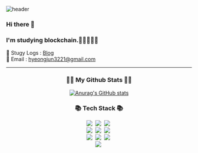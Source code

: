 

![header](https://capsule-render.vercel.app/api?type=slice&color=gradient&height=160&section=header&text=Hi!%20I'm%20HyeongJun!&fontAlign=50&fontAlignY=70&fontSize=90&fontColor=#eee)

### Hi there 👋
### I'm studying blockchain.🧠💡🧑🏻‍💻

📝 Stugy Logs : <a href="https://lazy-crew.tistory.com/">Blog</a>
<br>
📨 Email : hyeongjun3221@gmail.com
<hr>

<h3 align="center">👩‍💻 My Github Stats 👩‍💻</h3>
<div align="center">

[![Anurag's GitHub stats](https://github-readme-stats.vercel.app/api?username=hyeinisfree&hide_title=true&show_icons=true&include_all_commits=true&disable_animations=true&theme=vue)](https://github.com/anuraghazra/github-readme-stats)
</div>


<h3 align="center">📚 Tech Stack 📚</h3>
<p align="center">
  <img src="https://img.shields.io/badge/Java-007396?style=flat-square&logo=Java&logoColor=white"/></a>&nbsp
  <img src="https://img.shields.io/badge/Javascript-ffb13b?style=flat-square&logo=javascript&logoColor=white"/></a>&nbsp 
  <img src="https://img.shields.io/badge/Solidity-363636?style=flat-square&logo=Solidity&logoColor=white%22/%3E"/></a>&nbsp
  <br>
  <img src="https://img.shields.io/badge/Mysql-E6B91E?style=flat-square&logo=MySql&logoColor=white"/></a>&nbsp
  <img src="https://img.shields.io/badge/MongoDB-E6B91E?style=flat-square&logo=MongoDB&logoColor=white"/></a>&nbsp
  <img src="https://img.shields.io/badge/Oracle-E6B91E?style=flat-square&logo=Oracle&logoColor=white"/></a>&nbsp
  <br>
  <img src="https://img.shields.io/badge/Ethereum-3C3C3D?style=flat-square&logo=Ethereum&logoColor=white%22/%3E"/></a>&nbsp
  <img src="https://img.shields.io/badge/Node.js-339933?style=flat-square&logo=Node.js&logoColor=white"/></a>&nbsp
  <img src="https://img.shields.io/badge/Springboot-339933?style=flat-square&logo=Spring Boot&logoColor=white"/></a>&nbsp
  <br>
  <img src="https://img.shields.io/badge/React-339933?style=flat-square&logo=React&logoColor=#61DAFB"/></a>&nbsp
</p>


